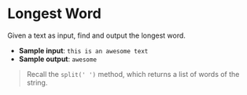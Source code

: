 # Longest Word

Given a text as input, find and output the longest word.

- **Sample input**: `this is an awesome text`
- **Sample output**: `awesome`

>Recall the `split(' ')` method, which returns a list of words of the string.